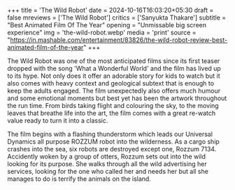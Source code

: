 +++
title = 'The Wild Robot'
date = 2024-10-16T16:03:20+05:30
draft = false
mreviews = ['The Wild Robot']
critics = ['Sanyukta Thakare']
subtitle = "Best Animated Film Of The Year"
opening = "Unmissable big screen experience"
img = 'the-wild-robot.webp'
media = 'print'
source = "https://in.mashable.com/entertainment/83826/the-wild-robot-review-best-animated-film-of-the-year"
+++

The Wild Robot was one of the most anticipated films since its first teaser dropped with the song 'What a Wonderful World' and the film has lived up to its hype. Not only does it offer an adorable story for kids to watch but it also comes with heavy context and geological subtext that is enough to keep the adults engaged. The film unexpectedly also offers much humour and some emotional moments but best yet has been the artwork throughout the run time. From birds taking flight and colouring the sky, to the moving leaves that breathe life into the art, the film comes with a great re-watch value ready to turn it into a classic.

The film begins with a flashing thunderstorm which leads our Universal Dynamics all purpose ROZZUM robot into the wilderness. As a cargo ship crashes into the sea, six robots are destroyed except one, Rozzum 7134. Accidently woken by a group of otters, Rozzum sets out into the wild looking for its purpose. She walks through all the wild advertising her services, looking for the one who called her and needs her but all she manages to do is terrify the animals on the island.

